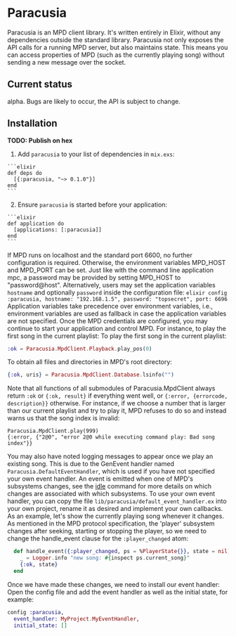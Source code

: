# Paracusia

Paracusia is an MPD client library. It's written entirely in Elixir, without any
dependencies outside the standard library.
Paracusia not only exposes the API calls for a running MPD server, but also
maintains state. This means you can access properties of MPD (such as the
currently playing song) without sending a new message over the socket.

## Current status
alpha. Bugs are likely to occur, the API is subject to change.

## Installation

**TODO: Publish on hex**

  1. Add `paracusia` to your list of dependencies in `mix.exs`:

    ```elixir
    def deps do
      [{:paracusia, "~> 0.1.0"}]
    end
    ```

  2. Ensure `paracusia` is started before your application:

    ```elixir
    def application do
      [applications: [:paracusia]]
    end
    ```
If MPD runs on localhost and the standard port 6600, no further configuration is required.
Otherwise, the environment variables MPD\_HOST and MPD\_PORT can be set. Just like with the command
line application mpc, a password may be provided by setting MPD\_HOST to "password@host".
Alternatively, users may set the application variables `hostname` and optionally `password` inside
the configuration file:
    ```elixir
    config :paracusia,
      hostname: "192.168.1.5",
      password: "topsecret",
      port: 6696
    ```
Application variables take precedence over environment variables, i.e., environment variables are
used as fallback in case the application variables are not specified.
Once the MPD credentials are configured, you may continue to start your application and control MPD.
For instance, to play the first song in the current playlist:
To play the first song in the current playlist:
```elixir
:ok = Paracusia.MpdClient.Playback.play_pos(0)
```
To obtain all files and directories in MPD's root directory:
```elixir
{:ok, uris} = Paracusia.MpdClient.Database.lsinfo("")
```
Note that all functions of all submodules of Paracusia.MpdClient always return `:ok` or `{:ok,
result}` if everything went well, or `{:error, {errorcode, description}}` otherwise. For instance,
if we choose a number that is larger than our current playlist and try to play it, MPD refuses to do
so and instead warns us that the song index is invalid:
```
Paracusia.MpdClient.play(999)
{:error, {"2@0", "error 2@0 while executing command play: Bad song index"}}
```

You may also have noted logging messages to appear once we play an existing
song. This is due to the GenEvent handler named `Paracusia.DefaultEventHandler`,
which is used if you have not specified your own event handler. An event is
emitted when one of MPD's subsystems changes, see the
[idle](https://musicpd.org/doc/protocol/command_reference.html#status_commands)
command for more details on which changes are associated with which subsystems.
To use your own event handler, you can copy the file
`lib/paracusia/default_event_handler.ex` into your own project, rename it as
desired and implement your own callbacks. As an example, let's show the
currently playing song whenever it changes. As mentioned in the MPD protocol
specification, the 'player' subsystem changes after seeking, starting or
stopping the player, so we need to change the handle\_event clause for the
`:player_changed` atom:

```elixir
  def handle_event({:player_changed, ps = %PlayerState{}}, state = nil) do
    _ = Logger.info "new song: #{inspect ps.current_song}"
    {:ok, state}
  end
```
Once we have made these changes, we need to install our event handler: Open the config file and add
the event handler as well as the initial state, for example:
```elixir
config :paracusia,
  event_handler: MyProject.MyEventHandler,
  initial_state: []
```
